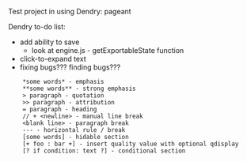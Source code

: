 Test project in using Dendry: pageant

Dendry to-do list:
- add ability to save
    - look at engine.js - getExportableState function
- click-to-expand text
- fixing bugs??? finding bugs???

```
    *some words* - emphasis
    **some words** - strong emphasis
    > paragraph - quotation
    >> paragraph - attribution
    = paragraph - heading
    // + <newline> - manual line break
    <blank line> - paragraph break
    --- - horizontal rule / break
    [some words] - hidable section
    [+ foo : bar +] - insert quality value with optional qdisplay
    [? if condition: text ?] - conditional section
```

